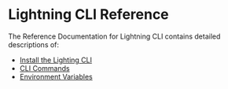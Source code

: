 # Lightning CLI Reference

The Reference Documentation for Lightning CLI contains detailed descriptions of:

* [Install the Lighting CLI](InstallCLI/index.md)
* [CLI Commands](commands/index.md)
* [Environment Variables](environmentvariables.md)
